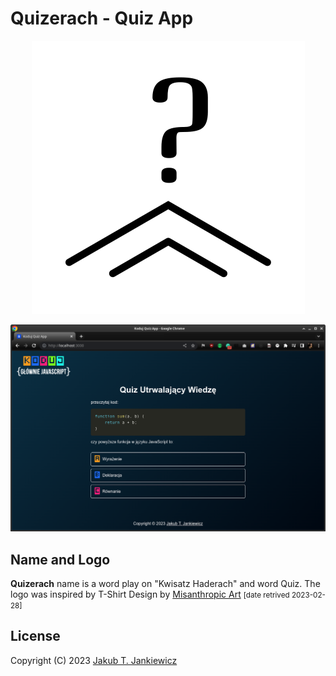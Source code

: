 # Quizerach - Quiz App

<p align="center">
  <img src="/assets/logo.svg" alt="Quizerach Project Logo"/>
</p>

![Quiz Screenshot](/assets/screenshot.png)

## Name and Logo
**Quizerach** name is a word play on "Kwisatz Haderach" and word Quiz.
The logo was inspired by T-Shirt Design by [Misanthropic Art](https://unvibes.bigcartel.com/product/kwisatz-haderach)
<small>[date retrived 2023-02-28]</small>

## License
Copyright (C) 2023 [Jakub T. Jankiewicz](https://jakub.jankiewicz.org)
